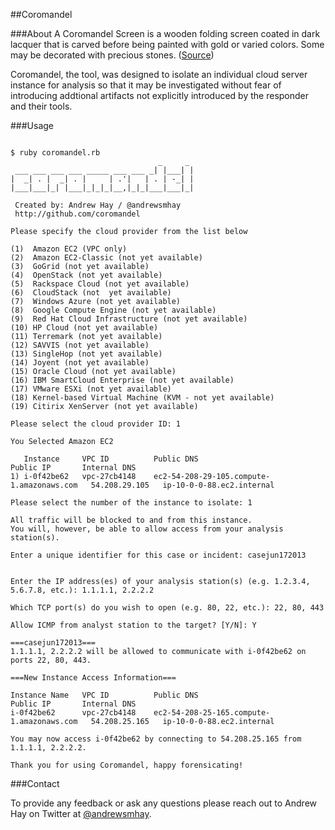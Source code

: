 ##Coromandel

###About
A Coromandel Screen is a wooden folding screen coated in dark lacquer that is carved before being painted with gold or varied colors. Some may be decorated with precious stones. (<a href="http://quezi.com/3679" target="new">Source</a>)

Coromandel, the tool, was designed to isolate an individual cloud server instance for analysis so that it may be investigated without fear of introducing addtional artifacts not explicitly introduced by the responder and their tools.

###Usage
<pre><code>
$ ruby coromandel.rb
                                 _     _ 
 ___ ___ ___ ___ _____ ___ ___ _| |___| |
|  _| . |  _| . |     | .'|   | . | -_| |
|___|___|_| |___|_|_|_|__,|_|_|___|___|_|

 Created by: Andrew Hay / @andrewsmhay 
 http://github.com/coromandel

Please specify the cloud provider from the list below

(1)  Amazon EC2 (VPC only)
(2)  Amazon EC2-Classic (not yet available)
(3)  GoGrid (not yet available)
(4)  OpenStack (not yet available)
(5)  Rackspace Cloud (not yet available)
(6)  CloudStack (not  yet available)
(7)  Windows Azure (not yet available)
(8)  Google Compute Engine (not yet available)
(9)  Red Hat Cloud Infrastructure (not yet available)
(10) HP Cloud (not yet available)
(11) Terremark (not yet available)
(12) SAVVIS (not yet available)
(13) SingleHop (not yet available)
(14) Joyent (not yet available)
(15) Oracle Cloud (not yet available)
(16) IBM SmartCloud Enterprise (not yet available)
(17) VMware ESXi (not yet available)
(18) Kernel-based Virtual Machine (KVM - not yet available)
(19) Citirix XenServer (not yet available)

Please select the cloud provider ID: 1

You Selected Amazon EC2

   Instance		VPC ID			Public DNS									Public IP		Internal DNS
1) i-0f42be62	vpc-27cb4148	ec2-54-208-29-105.compute-1.amazonaws.com	54.208.29.105 	ip-10-0-0-88.ec2.internal

Please select the number of the instance to isolate: 1

All traffic will be blocked to and from this instance.
You will, however, be able to allow access from your analysis station(s).

Enter a unique identifier for this case or incident: casejun172013


Enter the IP address(es) of your analysis station(s) (e.g. 1.2.3.4, 5.6.7.8, etc.): 1.1.1.1, 2.2.2.2

Which TCP port(s) do you wish to open (e.g. 80, 22, etc.): 22, 80, 443

Allow ICMP from analyst station to the target? [Y/N]: Y

===casejun172013===
1.1.1.1, 2.2.2.2 will be allowed to communicate with i-0f42be62 on ports 22, 80, 443.

===New Instance Access Information===

Instance Name	VPC ID			Public DNS									Public IP 		Internal DNS
i-0f42be62		vpc-27cb4148	ec2-54-208-25-165.compute-1.amazonaws.com	54.208.25.165	ip-10-0-0-88.ec2.internal

You may now access i-0f42be62 by connecting to 54.208.25.165 from 1.1.1.1, 2.2.2.2.

Thank you for using Coromandel, happy forensicating!
</code></pre>
###Contact

To provide any feedback or ask any questions please reach out to Andrew Hay on Twitter at <a href="http://twitter.com/andrewsmhay" target="new">@andrewsmhay</a>.
